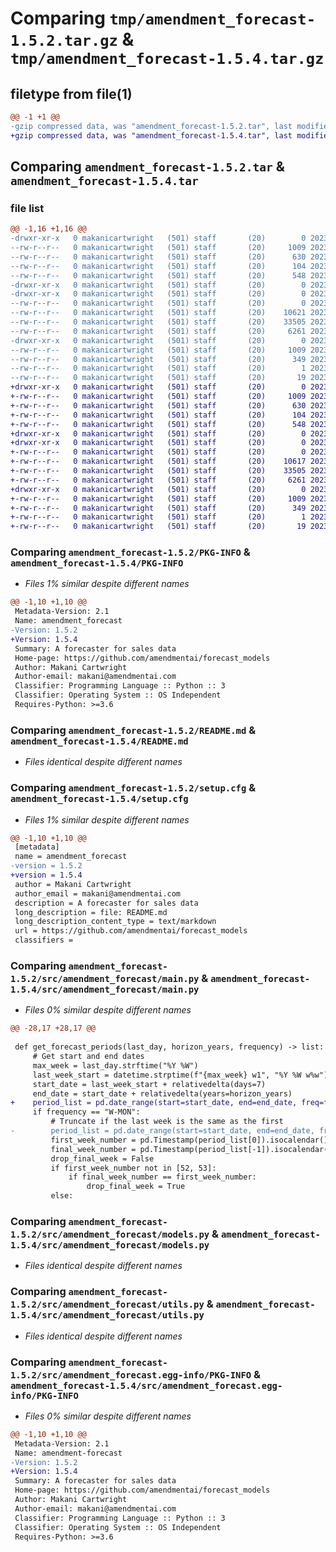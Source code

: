 # Comparing `tmp/amendment_forecast-1.5.2.tar.gz` & `tmp/amendment_forecast-1.5.4.tar.gz`

## filetype from file(1)

```diff
@@ -1 +1 @@
-gzip compressed data, was "amendment_forecast-1.5.2.tar", last modified: Sat Apr 22 02:47:24 2023, max compression
+gzip compressed data, was "amendment_forecast-1.5.4.tar", last modified: Wed Apr 26 17:00:07 2023, max compression
```

## Comparing `amendment_forecast-1.5.2.tar` & `amendment_forecast-1.5.4.tar`

### file list

```diff
@@ -1,16 +1,16 @@
-drwxr-xr-x   0 makanicartwright   (501) staff       (20)        0 2023-04-22 02:47:24.890716 amendment_forecast-1.5.2/
--rw-r--r--   0 makanicartwright   (501) staff       (20)     1009 2023-04-22 02:47:24.890780 amendment_forecast-1.5.2/PKG-INFO
--rw-r--r--   0 makanicartwright   (501) staff       (20)      630 2023-01-19 15:29:09.000000 amendment_forecast-1.5.2/README.md
--rw-r--r--   0 makanicartwright   (501) staff       (20)      104 2023-01-19 15:29:09.000000 amendment_forecast-1.5.2/pyproject.toml
--rw-r--r--   0 makanicartwright   (501) staff       (20)      548 2023-04-22 02:47:24.891043 amendment_forecast-1.5.2/setup.cfg
-drwxr-xr-x   0 makanicartwright   (501) staff       (20)        0 2023-04-22 02:47:24.888110 amendment_forecast-1.5.2/src/
-drwxr-xr-x   0 makanicartwright   (501) staff       (20)        0 2023-04-22 02:47:24.889996 amendment_forecast-1.5.2/src/amendment_forecast/
--rw-r--r--   0 makanicartwright   (501) staff       (20)        0 2023-01-19 15:29:09.000000 amendment_forecast-1.5.2/src/amendment_forecast/__init__.py
--rw-r--r--   0 makanicartwright   (501) staff       (20)    10621 2023-04-20 17:53:56.000000 amendment_forecast-1.5.2/src/amendment_forecast/main.py
--rw-r--r--   0 makanicartwright   (501) staff       (20)    33505 2023-02-27 17:07:32.000000 amendment_forecast-1.5.2/src/amendment_forecast/models.py
--rw-r--r--   0 makanicartwright   (501) staff       (20)     6261 2023-01-19 15:29:09.000000 amendment_forecast-1.5.2/src/amendment_forecast/utils.py
-drwxr-xr-x   0 makanicartwright   (501) staff       (20)        0 2023-04-22 02:47:24.890608 amendment_forecast-1.5.2/src/amendment_forecast.egg-info/
--rw-r--r--   0 makanicartwright   (501) staff       (20)     1009 2023-04-22 02:47:24.000000 amendment_forecast-1.5.2/src/amendment_forecast.egg-info/PKG-INFO
--rw-r--r--   0 makanicartwright   (501) staff       (20)      349 2023-04-22 02:47:24.000000 amendment_forecast-1.5.2/src/amendment_forecast.egg-info/SOURCES.txt
--rw-r--r--   0 makanicartwright   (501) staff       (20)        1 2023-04-22 02:47:24.000000 amendment_forecast-1.5.2/src/amendment_forecast.egg-info/dependency_links.txt
--rw-r--r--   0 makanicartwright   (501) staff       (20)       19 2023-04-22 02:47:24.000000 amendment_forecast-1.5.2/src/amendment_forecast.egg-info/top_level.txt
+drwxr-xr-x   0 makanicartwright   (501) staff       (20)        0 2023-04-26 17:00:07.355083 amendment_forecast-1.5.4/
+-rw-r--r--   0 makanicartwright   (501) staff       (20)     1009 2023-04-26 17:00:07.355142 amendment_forecast-1.5.4/PKG-INFO
+-rw-r--r--   0 makanicartwright   (501) staff       (20)      630 2023-01-19 15:29:09.000000 amendment_forecast-1.5.4/README.md
+-rw-r--r--   0 makanicartwright   (501) staff       (20)      104 2023-01-19 15:29:09.000000 amendment_forecast-1.5.4/pyproject.toml
+-rw-r--r--   0 makanicartwright   (501) staff       (20)      548 2023-04-26 17:00:07.355391 amendment_forecast-1.5.4/setup.cfg
+drwxr-xr-x   0 makanicartwright   (501) staff       (20)        0 2023-04-26 17:00:07.352892 amendment_forecast-1.5.4/src/
+drwxr-xr-x   0 makanicartwright   (501) staff       (20)        0 2023-04-26 17:00:07.354278 amendment_forecast-1.5.4/src/amendment_forecast/
+-rw-r--r--   0 makanicartwright   (501) staff       (20)        0 2023-01-19 15:29:09.000000 amendment_forecast-1.5.4/src/amendment_forecast/__init__.py
+-rw-r--r--   0 makanicartwright   (501) staff       (20)    10617 2023-04-26 16:59:57.000000 amendment_forecast-1.5.4/src/amendment_forecast/main.py
+-rw-r--r--   0 makanicartwright   (501) staff       (20)    33505 2023-02-27 17:07:32.000000 amendment_forecast-1.5.4/src/amendment_forecast/models.py
+-rw-r--r--   0 makanicartwright   (501) staff       (20)     6261 2023-01-19 15:29:09.000000 amendment_forecast-1.5.4/src/amendment_forecast/utils.py
+drwxr-xr-x   0 makanicartwright   (501) staff       (20)        0 2023-04-26 17:00:07.354992 amendment_forecast-1.5.4/src/amendment_forecast.egg-info/
+-rw-r--r--   0 makanicartwright   (501) staff       (20)     1009 2023-04-26 17:00:07.000000 amendment_forecast-1.5.4/src/amendment_forecast.egg-info/PKG-INFO
+-rw-r--r--   0 makanicartwright   (501) staff       (20)      349 2023-04-26 17:00:07.000000 amendment_forecast-1.5.4/src/amendment_forecast.egg-info/SOURCES.txt
+-rw-r--r--   0 makanicartwright   (501) staff       (20)        1 2023-04-26 17:00:07.000000 amendment_forecast-1.5.4/src/amendment_forecast.egg-info/dependency_links.txt
+-rw-r--r--   0 makanicartwright   (501) staff       (20)       19 2023-04-26 17:00:07.000000 amendment_forecast-1.5.4/src/amendment_forecast.egg-info/top_level.txt
```

### Comparing `amendment_forecast-1.5.2/PKG-INFO` & `amendment_forecast-1.5.4/PKG-INFO`

 * *Files 1% similar despite different names*

```diff
@@ -1,10 +1,10 @@
 Metadata-Version: 2.1
 Name: amendment_forecast
-Version: 1.5.2
+Version: 1.5.4
 Summary: A forecaster for sales data
 Home-page: https://github.com/amendmentai/forecast_models
 Author: Makani Cartwright
 Author-email: makani@amendmentai.com
 Classifier: Programming Language :: Python :: 3
 Classifier: Operating System :: OS Independent
 Requires-Python: >=3.6
```

### Comparing `amendment_forecast-1.5.2/README.md` & `amendment_forecast-1.5.4/README.md`

 * *Files identical despite different names*

### Comparing `amendment_forecast-1.5.2/setup.cfg` & `amendment_forecast-1.5.4/setup.cfg`

 * *Files 1% similar despite different names*

```diff
@@ -1,10 +1,10 @@
 [metadata]
 name = amendment_forecast
-version = 1.5.2
+version = 1.5.4
 author = Makani Cartwright
 author_email = makani@amendmentai.com
 description = A forecaster for sales data
 long_description = file: README.md
 long_description_content_type = text/markdown
 url = https://github.com/amendmentai/forecast_models
 classifiers =
```

### Comparing `amendment_forecast-1.5.2/src/amendment_forecast/main.py` & `amendment_forecast-1.5.4/src/amendment_forecast/main.py`

 * *Files 0% similar despite different names*

```diff
@@ -28,17 +28,17 @@
 
 def get_forecast_periods(last_day, horizon_years, frequency) -> list:
     # Get start and end dates
     max_week = last_day.strftime("%Y %W")
     last_week_start = datetime.strptime(f"{max_week} w1", "%Y %W w%w")
     start_date = last_week_start + relativedelta(days=7)
     end_date = start_date + relativedelta(years=horizon_years)
+    period_list = pd.date_range(start=start_date, end=end_date, freq=frequency)
     if frequency == "W-MON":
         # Truncate if the last week is the same as the first
-        period_list = pd.date_range(start=start_date, end=end_date, freq=frequency)
         first_week_number = pd.Timestamp(period_list[0]).isocalendar()[1]
         final_week_number = pd.Timestamp(period_list[-1]).isocalendar()[1]
         drop_final_week = False
         if first_week_number not in [52, 53]:
             if final_week_number == first_week_number:
                 drop_final_week = True
         else:
```

### Comparing `amendment_forecast-1.5.2/src/amendment_forecast/models.py` & `amendment_forecast-1.5.4/src/amendment_forecast/models.py`

 * *Files identical despite different names*

### Comparing `amendment_forecast-1.5.2/src/amendment_forecast/utils.py` & `amendment_forecast-1.5.4/src/amendment_forecast/utils.py`

 * *Files identical despite different names*

### Comparing `amendment_forecast-1.5.2/src/amendment_forecast.egg-info/PKG-INFO` & `amendment_forecast-1.5.4/src/amendment_forecast.egg-info/PKG-INFO`

 * *Files 0% similar despite different names*

```diff
@@ -1,10 +1,10 @@
 Metadata-Version: 2.1
 Name: amendment-forecast
-Version: 1.5.2
+Version: 1.5.4
 Summary: A forecaster for sales data
 Home-page: https://github.com/amendmentai/forecast_models
 Author: Makani Cartwright
 Author-email: makani@amendmentai.com
 Classifier: Programming Language :: Python :: 3
 Classifier: Operating System :: OS Independent
 Requires-Python: >=3.6
```

